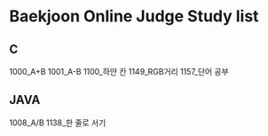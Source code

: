 # Baekjoon Online Judge Study list

## C
1000_A+B
1001_A-B
1100_하얀 칸
1149_RGB거리
1157_단어 공부

## JAVA
1008_A/B
1138_한 줄로 서기